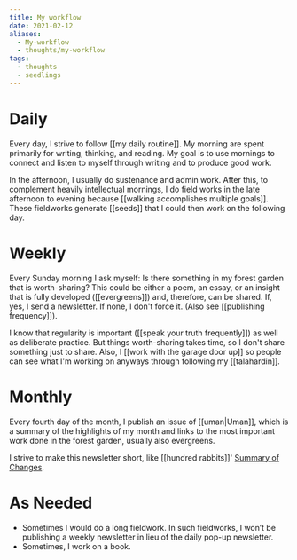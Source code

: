 ```yaml
---
title: My workflow
date: 2021-02-12
aliases:
  - My-workflow
  - thoughts/my-workflow
tags:
  - thoughts
  - seedlings
---
```

# Daily

Every day, I strive to follow [[my daily routine]]. My morning are spent primarily for writing, thinking, and reading. My goal is to use mornings to connect and listen to myself through writing and to produce good work.

In the afternoon, I usually do sustenance and admin work. After this, to complement heavily intellectual mornings, I do field works in the late afternoon to evening because [[walking accomplishes multiple goals]]. These fieldworks generate [[seeds]] that I could then work on the following day.

# Weekly

Every Sunday morning I ask myself: Is there something in my forest garden that is worth-sharing? This could be either a poem, an essay, or an insight that is fully developed ([[evergreens]]) and, therefore, can be shared. If, yes, I send a newsletter. If none, I don't force it. (Also see [[publishing frequency]]).

I know that regularity is important ([[speak your truth frequently]]) as well as deliberate practice. But things worth-sharing takes time, so I don't share something just to share. Also, I [[work with the garage door up]] so people can see what I'm working on anyways through following my [[talahardin]].

# Monthly

Every fourth day of the month, I publish an issue of [[uman|Uman]], which is a summary of the highlights of my month and links to the most important work done in the forest garden, usually also evergreens.

I strive to make this newsletter short, like [[hundred rabbits]]'  [Summary of Changes](https://tinyletter.com/hundredrabbits).

# As Needed

- Sometimes I would do a long fieldwork. In such fieldworks, I won’t be publishing a weekly newsletter in lieu of the daily pop-up newsletter.
- Sometimes, I work on a book.